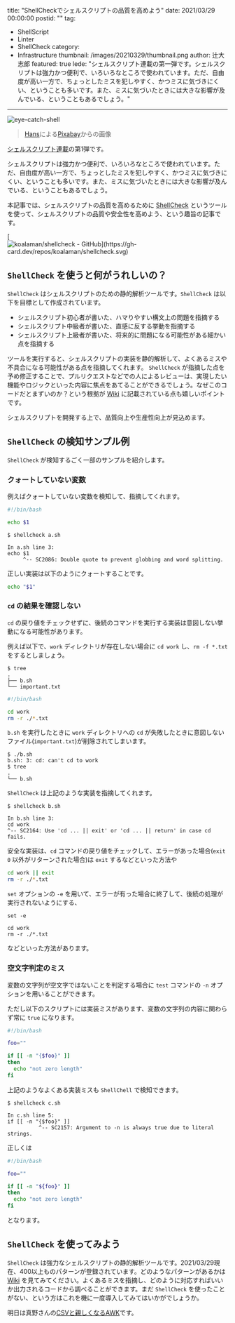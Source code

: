 title: "ShellCheckでシェルスクリプトの品質を高めよう"
date: 2021/03/29 00:00:00
postid: ""
tag:
  - ShellScript
  - Linter
  - ShellCheck
category:
  - Infrastructure
thumbnail: /images/20210329/thumbnail.png
author: 辻大志郎
featured: true
lede: "シェルスクリプト連載の第一弾です。シェルスクリプトは強力かつ便利で、いろいろなところで使われています。ただ、自由度が高い一方で、ちょっとしたミスを犯しやすく、かつミスに気づきにくい、ということも多いです。また、ミスに気づいたときには大きな影響が及んでいる、ということもあるでしょう。"
---

<img src="/images/20210329/eye-catch.webp" alt="eye-catch-shell" loading="lazy">

> [Hans](https://pixabay.com/ja/users/hans-2/)による[Pixabay](https://pixabay.com/ja/)からの画像

[シェルスクリプト連載](/articles/20210321/)の第1弾です。

シェルスクリプトは強力かつ便利で、いろいろなところで使われています。ただ、自由度が高い一方で、ちょっとしたミスを犯しやすく、かつミスに気づきにくい、ということも多いです。また、ミスに気づいたときには大きな影響が及んでいる、ということもあるでしょう。

本記事では、シェルスクリプトの品質を高めるために [ShellCheck](https://github.com/koalaman/shellcheck) というツールを使って、シェルスクリプトの品質や安全性を高めよう、という趣旨の記事です。

[<img src="https://github.com/koalaman/shellcheck" alt="koalaman/shellcheck - GitHub](https://gh-card.dev/repos/koalaman/shellcheck.svg)" loading="lazy">


## `ShellCheck` を使うと何がうれしいの？

`ShellCheck` はシェルスクリプトのための静的解析ツールです。`ShellCheck` は以下を目標として作成されています。

* シェルスクリプト初心者が書いた、ハマりやすい構文上の問題を指摘する
* シェルスクリプト中級者が書いた、直感に反する挙動を指摘する
* シェルスクリプト上級者が書いた、将来的に問題になる可能性がある細かい点を指摘する

ツールを実行すると、シェルスクリプトの実装を静的解析して、よくあるミスや不具合になる可能性がある点を指摘してくれます。 `ShellCheck` が指摘した点を予め修正することで、プルリクエストなどでの人によるレビューは、実現したい機能やロジックといった内容に焦点をあてることができるでしょう。なぜこのコードだとまずいのか？という根拠が [Wiki](https://github.com/koalaman/shellcheck/wiki) に記載されている点も嬉しいポイントです。

シェルスクリプトを開発する上で、品質向上や生産性向上が見込めます。

## `ShellCheck` の検知サンプル例

`ShellCheck` が検知するごく一部のサンプルを紹介します。

### クォートしていない変数

例えばクォートしていない変数を検知して、指摘してくれます。

```sh a.sh
#!/bin/bash

echo $1
```

```
$ shellcheck a.sh

In a.sh line 3:
echo $1
     ^-- SC2086: Double quote to prevent globbing and word splitting.
```

正しい実装は以下のようにクォートすることです。

```sh
echo "$1"
```

### `cd` の結果を確認しない

`cd` の戻り値をチェックせずに、後続のコマンドを実行する実装は意図しない挙動になる可能性があります。

例えば以下で、`work` ディレクトリが存在しない場合に `cd work` し、`rm -f *.txt` をするとしましょう。

```
$ tree
.
├── b.sh
└── important.txt
```

```sh b.sh
#!/bin/bash

cd work
rm -r ./*.txt
```

`b.sh` を実行したときに `work` ディレクトリへの `cd` が失敗したときに意図しないファイル(`important.txt`)が削除されてしまいます。

```
$ ./b.sh
b.sh: 3: cd: can't cd to work
$ tree
.
└── b.sh
```

`ShellCheck` は上記のような実装を指摘してくれます。

```
$ shellcheck b.sh

In b.sh line 3:
cd work
^-- SC2164: Use 'cd ... || exit' or 'cd ... || return' in case cd fails.
```

安全な実装は、`cd` コマンドの戻り値をチェックして、エラーがあった場合(`exit 0` 以外がリターンされた場合)は `exit` するなどといった方法や

```sh
cd work || exit
rm -r ./*.txt
```

`set` オプションの `-e` を用いて、エラーが有った場合に終了して、後続の処理が実行されないようにする、

```
set -e

cd work
rm -r ./*.txt
```

などといった方法があります。

### 空文字判定のミス

変数の文字列が空文字ではないことを判定する場合に `test` コマンドの `-n` オプションを用いることができます。

ただし以下のスクリプトには実装ミスがあります、変数の文字列の内容に関わらず常に `true` になります。

```sh c.sh
#!/bin/bash

foo=""

if [[ -n "{$foo}" ]]
then
  echo "not zero length"
fi
```

上記のようなよくある実装ミスも `ShellChell` で検知できます。

```
$ shellcheck c.sh

In c.sh line 5:
if [[ -n "{$foo}" ]]
          ^-- SC2157: Argument to -n is always true due to literal strings.
```

正しくは

```sh
#!/bin/bash

foo=""

if [[ -n "${foo}" ]]
then
  echo "not zero length"
fi
```

となります。

## `ShellCheck` を使ってみよう

`ShellCheck` は強力なシェルスクリプトの静的解析ツールです。2021/03/29現在、400以上ものパターンが登録されています。どのようなパターンがあるかは [Wiki](https://github.com/koalaman/shellcheck/wiki) を見てみてください。よくあるミスを指摘し、どのように対応すればいいか出力されるコードから調べることができます。まだ `ShellCheck` を使ったことがない、という方はこれを機に一度導入してみてはいかがでしょうか。


明日は真野さんの[CSVと親しくなるAWK](/articles/20210329/)です。
